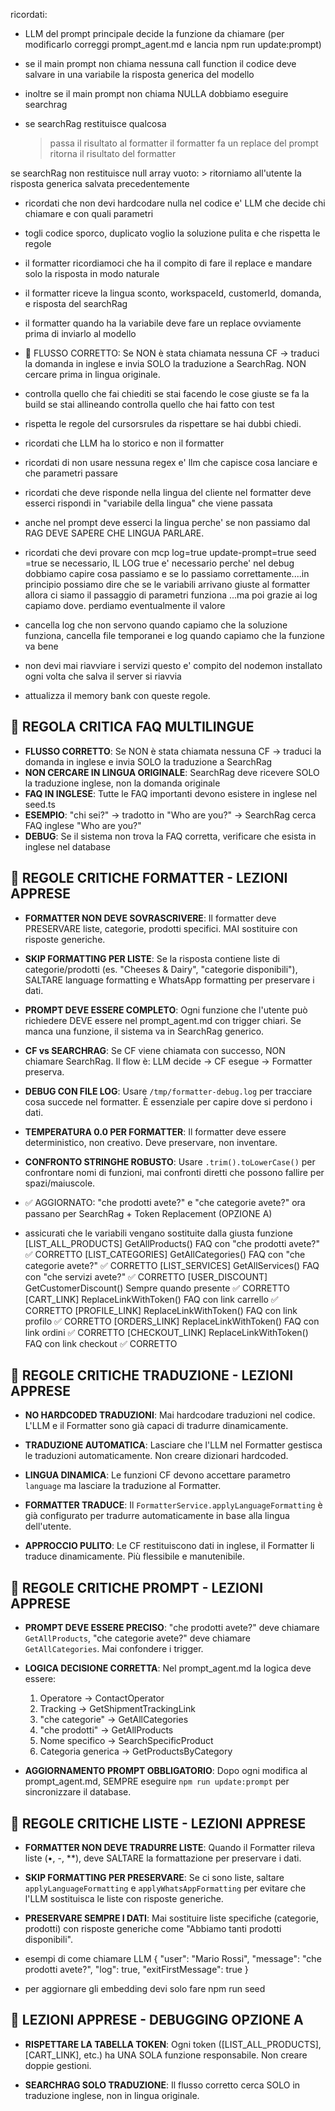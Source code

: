 ricordati:

- LLM del prompt principale decide la funzione da chiamare (per modificarlo correggi prompt_agent.md e lancia npm run update:prompt)

- se il main prompt non chiama nessuna call function il codice deve salvare in una variabile la risposta generica del modello

- inoltre se il main prompt non chiama NULLA dobbiamo eseguire searchrag

- se searchRag restituisce qualcosa
    > passa il risultato al formatter
    > il formatter fa un replace del prompt
    > ritorna il risultato del formatter

se searchRag non restituisce null array vuoto:
    > ritorniamo all'utente la risposta generica salvata precedentemente



- ricordati che non devi hardcodare nulla nel codice e' LLM che decide chi chiamare e con quali parametri

- togli codice sporco, duplicato voglio la soluzione pulita e che rispetta le regole

- il formatter ricordiamoci che ha il compito di fare il replace e mandare solo la risposta in modo naturale
- il formatter riceve la lingua sconto, workspaceId, customerId, domanda, e risposta del searchRag
- il formatter quando ha la variabile deve fare un replace ovviamente prima di inviarlo al modello

- 🚨 FLUSSO CORRETTO: Se NON è stata chiamata nessuna CF → traduci la domanda in inglese e invia SOLO la traduzione a SearchRag. NON cercare prima in lingua originale.

- controlla quello che fai chiediti se stai facendo le cose giuste se fa la build se stai allineando controlla quello che hai fatto con test

- rispetta le regole del cursorsrules da rispettare se hai dubbi chiedi.

- ricordati che LLM ha lo storico e non il formatter

- ricordati di non usare nessuna regex e' llm che capisce cosa lanciare e che parametri passare

- ricordati che deve risponde nella lingua del cliente nel formatter deve esserci rispondi in "variabile della lingua" che viene passata

- anche nel prompt deve esserci la lingua perche' se non passiamo dal RAG DEVE SAPERE CHE LINGUA PARLARE.

- ricordati che devi provare con mcp log=true update-prompt=true seed =true se necessario, IL LOG true e' necessario perche' nel debug dobbiamo capire cosa passiamo e se lo passiamo correttamente....in principio possiamo dire che se le variabili arrivano giuste al formatter allora ci siamo il passaggio di parametri funziona ...ma poi grazie ai log capiamo dove. perdiamo eventualmente il valore

- cancella log che non servono quando capiamo che la soluzione funziona, cancella file temporanei e log quando capiamo che la funzione va bene


- non devi mai riavviare i servizi questo e' compito del nodemon installato ogni volta che salva il server si riavvia 

- attualizza il memory bank con queste regole.

## 🚨 REGOLA CRITICA FAQ MULTILINGUE

- **FLUSSO CORRETTO**: Se NON è stata chiamata nessuna CF → traduci la domanda in inglese e invia SOLO la traduzione a SearchRag
- **NON CERCARE IN LINGUA ORIGINALE**: SearchRag deve ricevere SOLO la traduzione inglese, non la domanda originale
- **FAQ IN INGLESE**: Tutte le FAQ importanti devono esistere in inglese nel seed.ts
- **ESEMPIO**: "chi sei?" → tradotto in "Who are you?" → SearchRag cerca FAQ inglese "Who are you?"
- **DEBUG**: Se il sistema non trova la FAQ corretta, verificare che esista in inglese nel database

## 🚨 REGOLE CRITICHE FORMATTER - LEZIONI APPRESE

- **FORMATTER NON DEVE SOVRASCRIVERE**: Il formatter deve PRESERVARE liste, categorie, prodotti specifici. MAI sostituire con risposte generiche.

- **SKIP FORMATTING PER LISTE**: Se la risposta contiene liste di categorie/prodotti (es. "Cheeses & Dairy", "categorie disponibili"), SALTARE language formatting e WhatsApp formatting per preservare i dati.

- **PROMPT DEVE ESSERE COMPLETO**: Ogni funzione che l'utente può richiedere DEVE essere nel prompt_agent.md con trigger chiari. Se manca una funzione, il sistema va in SearchRag generico.

- **CF vs SEARCHRAG**: Se CF viene chiamata con successo, NON chiamare SearchRag. Il flow è: LLM decide → CF esegue → Formatter preserva.

- **DEBUG CON FILE LOG**: Usare `/tmp/formatter-debug.log` per tracciare cosa succede nel formatter. È essenziale per capire dove si perdono i dati.

- **TEMPERATURA 0.0 PER FORMATTER**: Il formatter deve essere deterministico, non creativo. Deve preservare, non inventare.

- **CONFRONTO STRINGHE ROBUSTO**: Usare `.trim().toLowerCase()` per confrontare nomi di funzioni, mai confronti diretti che possono fallire per spazi/maiuscole.


-  ✅ AGGIORNATO: "che prodotti avete?" e "che categorie avete?" ora passano per SearchRag + Token Replacement (OPZIONE A) 

-  assicurati che le variabili vengano sostituite dalla giusta funzione
[LIST_ALL_PRODUCTS]	GetAllProducts()	FAQ con "che prodotti avete?"	✅ CORRETTO
[LIST_CATEGORIES]	GetAllCategories()	FAQ con "che categorie avete?"	✅ CORRETTO
[LIST_SERVICES]	GetAllServices()	FAQ con "che servizi avete?"	✅ CORRETTO
[USER_DISCOUNT]	GetCustomerDiscount()	Sempre quando presente	✅ CORRETTO
[CART_LINK]	ReplaceLinkWithToken()	FAQ con link carrello	✅ CORRETTO
[PROFILE_LINK]	ReplaceLinkWithToken()	FAQ con link profilo	✅ CORRETTO
[ORDERS_LINK]	ReplaceLinkWithToken()	FAQ con link ordini	✅ CORRETTO
[CHECKOUT_LINK]	ReplaceLinkWithToken()	FAQ con link checkout	✅ CORRETTO

## 🚨 REGOLE CRITICHE TRADUZIONE - LEZIONI APPRESE

- **NO HARDCODED TRADUZIONI**: Mai hardcodare traduzioni nel codice. L'LLM e il Formatter sono già capaci di tradurre dinamicamente.

- **TRADUZIONE AUTOMATICA**: Lasciare che l'LLM nel Formatter gestisca le traduzioni automaticamente. Non creare dizionari hardcoded.

- **LINGUA DINAMICA**: Le funzioni CF devono accettare parametro `language` ma lasciare la traduzione al Formatter.

- **FORMATTER TRADUCE**: Il `FormatterService.applyLanguageFormatting` è già configurato per tradurre automaticamente in base alla lingua dell'utente.

- **APPROCCIO PULITO**: Le CF restituiscono dati in inglese, il Formatter li traduce dinamicamente. Più flessibile e manutenibile.

## 🚨 REGOLE CRITICHE PROMPT - LEZIONI APPRESE

- **PROMPT DEVE ESSERE PRECISO**: "che prodotti avete?" deve chiamare `GetAllProducts`, "che categorie avete?" deve chiamare `GetAllCategories`. Mai confondere i trigger.

- **LOGICA DECISIONE CORRETTA**: Nel prompt_agent.md la logica deve essere:
  1. Operatore → ContactOperator
  2. Tracking → GetShipmentTrackingLink  
  3. "che categorie" → GetAllCategories
  4. "che prodotti" → GetAllProducts
  5. Nome specifico → SearchSpecificProduct
  6. Categoria generica → GetProductsByCategory

- **AGGIORNAMENTO PROMPT OBBLIGATORIO**: Dopo ogni modifica al prompt_agent.md, SEMPRE eseguire `npm run update:prompt` per sincronizzare il database.

## 🚨 REGOLE CRITICHE LISTE - LEZIONI APPRESE

- **FORMATTER NON DEVE TRADURRE LISTE**: Quando il Formatter rileva liste (•, -, **), deve SALTARE la formattazione per preservare i dati.



- **SKIP FORMATTING PER PRESERVARE**: Se ci sono liste, saltare `applyLanguageFormatting` e `applyWhatsAppFormatting` per evitare che l'LLM sostituisca le liste con risposte generiche.


- **PRESERVARE SEMPRE I DATI**: Mai sostituire liste specifiche (categorie, prodotti) con risposte generiche come "Abbiamo tanti prodotti disponibili".


- esempi di come chiamare LLM
{
  "user": "Mario Rossi",
  "message": "che prodotti avete?",
  "log": true,
  "exitFirstMessage": true
}

- per aggiornare gli embedding devi solo fare npm run seed

## 🚨 LEZIONI APPRESE - DEBUGGING OPZIONE A

- **RISPETTARE LA TABELLA TOKEN**: Ogni token ([LIST_ALL_PRODUCTS], [CART_LINK], etc.) ha UNA SOLA funzione responsabile. Non creare doppie gestioni.


- **SEARCHRAG SOLO TRADUZIONE**: Il flusso corretto cerca SOLO in traduzione inglese, non in lingua originale.


